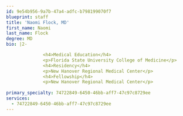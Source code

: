```yaml
---
id: 9e54b956-9a7b-47a4-adfc-b798199070f7
blueprint: staff
title: 'Naomi Flock, MD'
first_name: Naomi
last_name: Flock
degree: MD
bio: |2-

              <h4>Medical Education</h4>
              <p>Florida State University College of Medicine</p>
              <h4>Residency</h4>
              <p>New Hanover Regional Medical Center</p>
              <h4>Fellowship</h4>
              <p>New Hanover Regional Medical Center</p>
          
primary_specialty: 74722849-6450-46bb-aff7-47c97c8729ee
services:
  - 74722849-6450-46bb-aff7-47c97c8729ee
---
```

